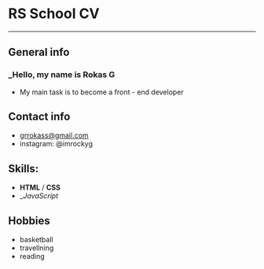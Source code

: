  # RS School CV
---
## General info
### _Hello, my name is Rokas G
* My main task is to become a front - end developer

## Contact info
- grrokass@gmail.com
- instagram: @imrockyg


## Skills:
* __HTML__ / __CSS__ 
* __JavaScript_

## Hobbies
- basketball
- travellning
- reading









